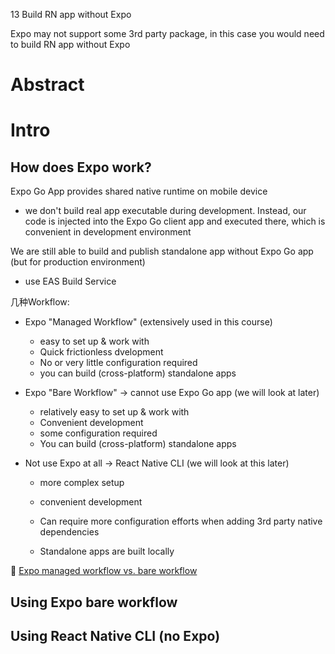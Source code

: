 13 Build RN app without Expo



Expo may not support some 3rd party package, in this case you would need to build RN app without Expo



# Abstract









# Intro

## How does Expo work?

Expo Go App provides shared native runtime on mobile device

+ we don't build real app executable during development. Instead, our code is injected into the Expo Go client app and executed there, which is convenient in development environment



We are still able to build and publish standalone app without Expo Go app (but for production environment)

+ use EAS Build Service



几种Workflow:

+ Expo "Managed Workflow" (extensively used in this course)
  + easy to set up & work with
  + Quick frictionless dvelopment
  + No or very little configuration required
  + you can build (cross-platform) standalone apps

+ Expo "Bare Workflow" -> cannot use Expo Go app (we will look at later)
  + relatively easy to set up & work with
  + Convenient development
  + some configuration required
  + You can build (cross-platform) standalone apps

+ Not use Expo at all -> React Native CLI (we will look at this later)

  + more complex setup

  + convenient development

  + Can require more configuration efforts when adding 3rd party native dependencies

  + Standalone apps are built locally

    



:pencil: [Expo managed workflow vs. bare workflow](./sub_topics/expo_workflow.md)



## Using Expo bare workflow









## Using React Native CLI (no Expo)











